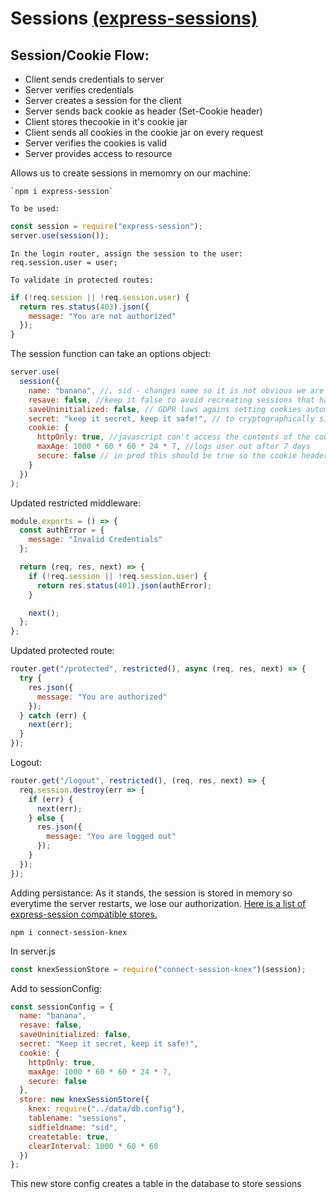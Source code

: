 # Sessions [(express-sessions)](https://github.com/expressjs/session#readme)

## Session/Cookie Flow:

- Client sends credentials to server
- Server verifies credentials
- Server creates a session for the client
- Server sends back cookie as header (Set-Cookie header)
- Client stores thecookie in it's cookie jar
- Client sends all cookies in the cookie jar on every request
- Server verifies the cookies is valid
- Server provides access to resource

Allows us to create sessions in memomry on our machine:

    `npm i express-session`

    To be used:

```javascript
const session = require("express-session");
server.use(session());
```

    In the login router, assign the session to the user:
    req.session.user = user;

    To validate in protected routes:

```javascript
if (!req.session || !req.session.user) {
  return res.status(403).json({
    message: "You are not authorized"
  });
}
```

The session function can take an options object:

```javascript
server.use(
  session({
    name: "banana", //, sid - changes name so it is not obvious we are using express-session
    resave: false, //keep it false to avoid recreating sessions that have not changed
    saveUninitialized: false, // GDPR laws agains setting cookies automatically
    secret: "keep it secret, keep it safe!", // to cryptographically sign the cookie, should abstract into an environment variable (.env)
    cookie: {
      httpOnly: true, //javascript can't access the contents of the cookie
      maxAge: 1000 * 60 * 60 * 24 * 7, //logs user out after 7 days
      secure: false // in prod this should be true so the cookie header is encrypted
    }
  })
);
```

Updated restricted middleware:

```javascript
module.exports = () => {
  const authError = {
    message: "Invalid Credentials"
  };

  return (req, res, next) => {
    if (!req.session || !req.session.user) {
      return res.status(401).json(authError);
    }

    next();
  };
};
```

Updated protected route:

```javascript
router.get("/protected", restricted(), async (req, res, next) => {
  try {
    res.json({
      message: "You are authorized"
    });
  } catch (err) {
    next(err);
  }
});
```

Logout:

```javascript
router.get("/logout", restricted(), (req, res, next) => {
  req.session.destroy(err => {
    if (err) {
      next(err);
    } else {
      res.json({
        message: "You are logged out"
      });
    }
  });
});
```

Adding persistance:
As it stands, the session is stored in memory so everytime the server restarts, we lose our authorization. [Here is a list of express-session compatible stores.](https://github.com/expressjs/session#compatible-session-stores)

`npm i connect-session-knex`

In server.js

```javascript
const knexSessionStore = require("connect-session-knex")(session);
```

Add to sessionConfig:

```javascript
const sessionConfig = {
  name: "banana",
  resave: false,
  saveUninitialized: false,
  secret: "Keep it secret, keep it safe!",
  cookie: {
    httpOnly: true,
    maxAge: 1000 * 60 * 60 * 24 * 7,
    secure: false
  },
  store: new knexSessionStore({
    knex: require("../data/db.config"),
    tablename: "sessions",
    sidfieldname: "sid",
    createtable: true,
    clearInterval: 1000 * 60 * 60
  })
};
```

This new store config creates a table in the database to store sessions
